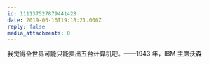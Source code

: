 ```yaml
---
id: 111137527879441428
date: 2019-06-16T19:18:21.000Z
reply: false
media_attachments: 0
---
```


我觉得全世界可能只能卖出五台计算机吧。——1943 年，IBM 主席沃森

